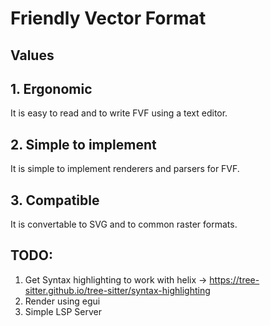 # Friendly Vector Format

## Values

## 1. Ergonomic
It is easy to read and to write FVF using a text editor. 

## 2. Simple to implement
It is simple to implement renderers and parsers for FVF.

## 3. Compatible
It is convertable to SVG and to common raster formats.


## TODO:

1. Get Syntax highlighting to work with helix -> https://tree-sitter.github.io/tree-sitter/syntax-highlighting
2. Render using egui
3. Simple LSP Server